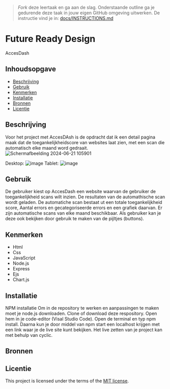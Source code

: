 > _Fork_ deze leertaak en ga aan de slag. Onderstaande outline ga je gedurende deze taak in jouw eigen GitHub omgeving uitwerken. De instructie vind je in: [docs/INSTRUCTIONS.md](docs/INSTRUCTIONS.md)

# Future Ready Design
 AccesDash

## Inhoudsopgave

  * [Beschrijving](#beschrijving)
  * [Gebruik](#gebruik)
  * [Kenmerken](#kenmerken)
  * [Installatie](#installatie)
  * [Bronnen](#bronnen)
  * [Licentie](#licentie)

## Beschrijving
 Voor het project met AccesDAsh is de opdracht dat ik een detail pagina maak dat de toegankelijkheidscore van websites laat zien, met een scan die automatisch elke maand word gedraait.
![Schermafbeelding 2024-06-21 105901](https://github.com/RukiyaTossou/proof-of-concept/assets/114156045/03594d8b-3232-4e31-b19a-5dd318e90083)


 Desktop:
 ![image](https://github.com/RukiyaTossou/proof-of-concept/assets/114156045/0fe4e7c9-760a-4f6d-9ce0-3c578339bbbd)
 Tablet: 
 ![image](https://github.com/RukiyaTossou/proof-of-concept/assets/114156045/dc03ee65-24b9-47db-9337-83ac2fe00c8f)

<!-- Bij Beschrijving staat kort beschreven wat voor project het is en wat je hebt gemaakt -->
<!-- Voeg een mooie poster visual toe 📸 -->
<!-- Voeg een link toe naar Github Pages 🌐-->

## Gebruik
De gebruiker kiest op AccesDash een website waarvan de gebruiker de toegankelijkheid scans wilt inzien. 
De resultaten van de automathische scan wordt geladen. De automatiche scan bestaat ut een totale toegankelijkheid score,
Aantal errors en gecategoriseerde errors en een grafiek daarvan. Er zijn automatische scans van elke maand beschikbaar. 
Als gebruiker kan je deze ook bekijken door gebruik te maken van de pijltjes (buttons). 


<!-- Bij Gebruik staat de user story, hoe het werkt en wat je er mee kan. -->

## Kenmerken
* Html
* Css
* JavaScript
* Node.js
* Express
* Ejs
* Chart.js
<!-- Bij Kenmerken staat welke technieken zijn gebruikt en hoe. Wat is de HTML structuur? Wat zijn de belangrijkste dingen in CSS? Wat is er met JS gedaan en hoe? Misschien heb je iets met NodeJS gedaan, of heb je een framwork of library gebruikt? -->

## Installatie
NPM installatie Om in de repository te werken en aanpassingen te maken moet je node.js downloaden. Clone of download deze respository.
Open hem in je code-editor (Visal Studio Code). Open de terminal en typ npm install. 
Daarna kun je door middel van npm start een localhost krijgen met een link waar je de live site kunt bekijken. 
Het live zetten van je project kan met behulp van cyclic.
<!-- Bij Instalatie staat hoe een andere developer aan jouw repo kan werken -->

## Bronnen

## Licentie

This project is licensed under the terms of the [MIT license](./LICENSE).
